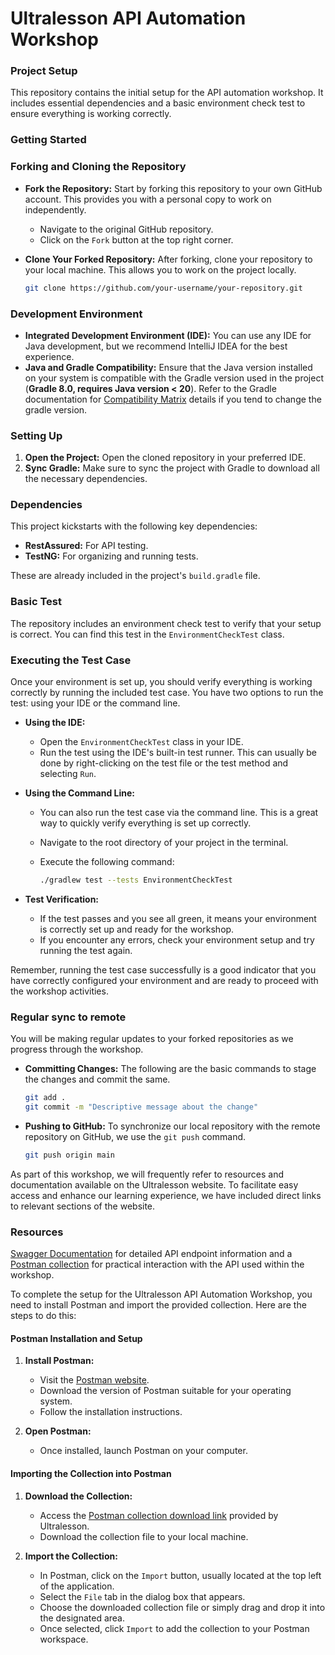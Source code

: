 # Ultralesson API Automation Workshop

### Project Setup

This repository contains the initial setup for the API automation workshop. It includes essential dependencies and a basic environment check test to ensure everything is working correctly.

### Getting Started

### Forking and Cloning the Repository

-   **Fork the Repository:** Start by forking this repository to your own GitHub account. This provides you with a personal copy to work on independently.

    -   Navigate to the original GitHub repository.
    -   Click on the `Fork` button at the top right corner.

-   **Clone Your Forked Repository:** After forking, clone your repository to your local machine. This allows you to work on the project locally.

    ```bash
    git clone https://github.com/your-username/your-repository.git
    ```

### Development Environment

-   **Integrated Development Environment (IDE):** You can use any IDE for Java development, but we recommend IntelliJ IDEA for the best experience.
-   **Java and Gradle Compatibility:** Ensure that the Java version installed on your system is compatible with the Gradle version used in the project (**Gradle 8.0, requires Java version < 20**). Refer to the Gradle documentation for [Compatibility Matrix](https://docs.gradle.org/current/userguide/compatibility.html) details if you tend to change the gradle version.

### Setting Up

1. **Open the Project:** Open the cloned repository in your preferred IDE.
2. **Sync Gradle:** Make sure to sync the project with Gradle to download all the necessary dependencies.

### Dependencies

This project kickstarts with the following key dependencies:

-   **RestAssured:** For API testing.
-   **TestNG:** For organizing and running tests.

These are already included in the project's `build.gradle` file.

### Basic Test

The repository includes an environment check test to verify that your setup is correct. You can find this test in the `EnvironmentCheckTest` class.

### Executing the Test Case

Once your environment is set up, you should verify everything is working correctly by running the included test case. You have two options to run the test: using your IDE or the command line.

-   **Using the IDE:**

    -   Open the `EnvironmentCheckTest` class in your IDE.
    -   Run the test using the IDE's built-in test runner. This can usually be done by right-clicking on the test file or the test method and selecting `Run`.

-   **Using the Command Line:**

    -   You can also run the test case via the command line. This is a great way to quickly verify everything is set up correctly.
    -   Navigate to the root directory of your project in the terminal.
    -   Execute the following command:

        ```bash
        ./gradlew test --tests EnvironmentCheckTest
        ```

-   **Test Verification:**
    -   If the test passes and you see all green, it means your environment is correctly set up and ready for the workshop.
    -   If you encounter any errors, check your environment setup and try running the test again.

Remember, running the test case successfully is a good indicator that you have correctly configured your environment and are ready to proceed with the workshop activities.

### Regular sync to remote

You will be making regular updates to your forked repositories as we progress through the workshop.

-   **Committing Changes:** The following are the basic commands to stage the changes and commit the same.

    ```bash
    git add .
    git commit -m "Descriptive message about the change"
    ```

-   **Pushing to GitHub:** To synchronize our local repository with the remote repository on GitHub, we use the `git push` command.

    ```bash
    git push origin main
    ```

As part of this workshop, we will frequently refer to resources and documentation available on the Ultralesson website. To facilitate easy access and enhance our learning experience, we have included direct links to relevant sections of the website.

### Resources

[Swagger Documentation](https://www.apicademy.dev/docs/) for detailed API endpoint information and a [Postman collection](https://www.apicademy.dev/postman-collection-download) for practical interaction with the API used within the workshop.

To complete the setup for the Ultralesson API Automation Workshop, you need to install Postman and import the provided collection. Here are the steps to do this:

#### Postman Installation and Setup

1. **Install Postman:**
   - Visit the [Postman website](https://www.postman.com/downloads/).
   - Download the version of Postman suitable for your operating system.
   - Follow the installation instructions.

2. **Open Postman:**
   - Once installed, launch Postman on your computer.

#### Importing the Collection into Postman

1. **Download the Collection:**
   - Access the [Postman collection download link](https://www.apicademy.dev/postman-collection-download) provided by Ultralesson.
   - Download the collection file to your local machine.

2. **Import the Collection:**
   - In Postman, click on the `Import` button, usually located at the top left of the application.
   - Select the `File` tab in the dialog box that appears.
   - Choose the downloaded collection file or simply drag and drop it into the designated area.
   - Once selected, click `Import` to add the collection to your Postman workspace.
